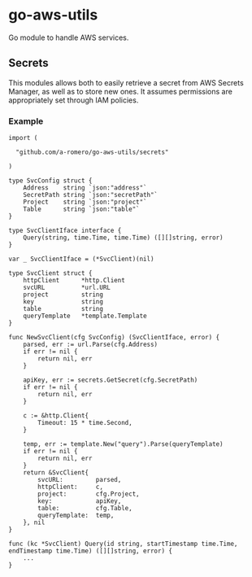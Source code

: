 # go-aws-utils
Go module to handle AWS services.

## Secrets
This modules allows both to easily retrieve a secret from AWS Secrets Manager, as well as to store new ones. It assumes
permissions are appropriately set through IAM policies.

### Example
```
import (

  "github.com/a-romero/go-aws-utils/secrets"

)

type SvcConfig struct {
	Address    string `json:"address"`
	SecretPath string `json:"secretPath"`
	Project    string `json:"project"`
	Table      string `json:"table"`
}

type SvcClientIface interface {
	Query(string, time.Time, time.Time) ([][]string, error)
}

var _ SvcClientIface = (*SvcClient)(nil)

type SvcClient struct {
	httpClient    	*http.Client
	svcURL      	*url.URL
	project       	string
	key           	string
	table         	string
	queryTemplate 	*template.Template
}

func NewSvcClient(cfg SvcConfig) (SvcClientIface, error) {
	parsed, err := url.Parse(cfg.Address)
	if err != nil {
		return nil, err
	}

	apiKey, err := secrets.GetSecret(cfg.SecretPath)
	if err != nil {
		return nil, err
	}

	c := &http.Client{
		Timeout: 15 * time.Second,
	}

	temp, err := template.New("query").Parse(queryTemplate)
	if err != nil {
		return nil, err
	}
	return &SvcClient{
		svcURL:      	parsed,
		httpClient:    	c,
		project:       	cfg.Project,
		key:           	apiKey,
		table:         	cfg.Table,
		queryTemplate: 	temp,
	}, nil
}

func (kc *SvcClient) Query(id string, startTimestamp time.Time, endTimestamp time.Time) ([][]string, error) {
	...
}
```
